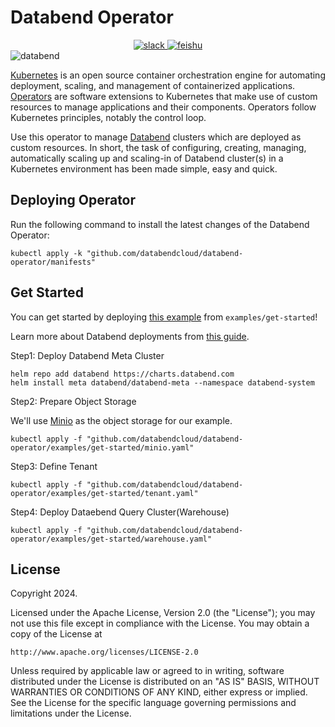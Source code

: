 # Databend Operator

<div align="center">

<div>
<a href="https://link.databend.com/join-slack">
<img src="https://img.shields.io/badge/slack-databend-0abd59?logo=slack" alt="slack" />
</a>

<a href="https://link.databend.com/join-feishu">
<img src="https://img.shields.io/badge/feishu-databend-0abd59" alt="feishu" />
</a>

</div>
</div>

<img src="https://github.com/databendlabs/databend/assets/172204/9997d8bc-6462-4dbd-90e3-527cf50a709c" alt="databend" />

[Kubernetes](https://kubernetes.io/docs/home/) is an open source container orchestration engine for automating deployment, scaling, and management of containerized applications. [Operators](https://kubernetes.io/docs/concepts/extend-kubernetes/operator/) are software extensions to Kubernetes that make use of custom resources to manage applications and their components. Operators follow Kubernetes principles, notably the control loop.

Use this operator to manage [Databend](https://github.com/databendlabs/databend) clusters which are deployed as custom resources. In short, the task of configuring, creating, managing, automatically scaling up and scaling-in of Databend cluster(s) in a Kubernetes environment has been made simple, easy and quick.

## Deploying Operator

Run the following command to install the latest changes of the Databend Operator:

```shell
kubectl apply -k "github.com/databendcloud/databend-operator/manifests"
```

## Get Started

You can get started by deploying [this example](./examples/get-started/) from `examples/get-started`!

Learn more about Databend deployments from [this guide](https://docs.databend.com/guides/deploy/deploy/understanding-deployment-modes).

Step1: Deploy Databend Meta Cluster

```shell
helm repo add databend https://charts.databend.com
helm install meta databend/databend-meta --namespace databend-system
```

Step2: Prepare Object Storage

We'll use [Minio](https://github.com/minio/minio) as the object storage for our example.

```shell
kubectl apply -f "github.com/databendcloud/databend-operator/examples/get-started/minio.yaml"
```

Step3: Define Tenant

```shell
kubectl apply -f "github.com/databendcloud/databend-operator/examples/get-started/tenant.yaml"
```

Step4: Deploy Dataebend Query Cluster(Warehouse)

```shell
kubectl apply -f "github.com/databendcloud/databend-operator/examples/get-started/warehouse.yaml"
```

## License

Copyright 2024.

Licensed under the Apache License, Version 2.0 (the "License");
you may not use this file except in compliance with the License.
You may obtain a copy of the License at

    http://www.apache.org/licenses/LICENSE-2.0

Unless required by applicable law or agreed to in writing, software
distributed under the License is distributed on an "AS IS" BASIS,
WITHOUT WARRANTIES OR CONDITIONS OF ANY KIND, either express or implied.
See the License for the specific language governing permissions and
limitations under the License.

